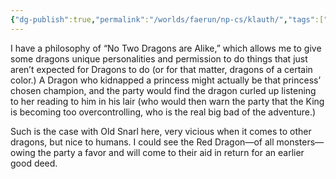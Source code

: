 ```yaml
---
{"dg-publish":true,"permalink":"/worlds/faerun/np-cs/klauth/","tags":["Faerun"]}
---
```


I have a philosophy of “No Two Dragons are Alike,” which allows me to give some dragons unique personalities and permission to do things that just aren’t expected for Dragons to do (or for that matter, dragons of a certain color.) A Dragon who kidnapped a princess might actually be that princess’ chosen champion, and the party would find the dragon curled up listening to her reading to him in his lair (who would then warn the party that the King is becoming too overcontrolling, who is the real big bad of the adventure.)

Such is the case with Old Snarl here, very vicious when it comes to other dragons, but nice to humans. I could see the Red Dragon—of all monsters—owing the party a favor and will come to their aid in return for an earlier good deed.